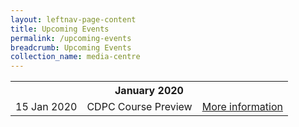 ```yaml
---
layout: leftnav-page-content
title: Upcoming Events
permalink: /upcoming-events
breadcrumb: Upcoming Events
collection_name: media-centre
---
```

<table>
  <tr>
    <th colspan="3">January 2020</th>
  </tr>
  <tr>
    <td>15 Jan 2020</td>
    <td>CDPC Course Preview</td>
    <td><a href="/digital-programmes/certified-digital-productivity-consultant">More information</a></td>
  </tr>
</table>
